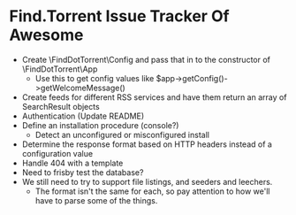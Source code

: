 Find.Torrent Issue Tracker Of Awesome
=====================================

* Create \FindDotTorrent\Config and pass that in to the constructor of \FindDotTorrent\App
    * Use this to get config values like $app->getConfig()->getWelcomeMessage()
* Create feeds for different RSS services and have them return an array of SearchResult objects
* Authentication (Update README)
* Define an installation procedure (console?)
    * Detect an unconfigured or misconfigured install
* Determine the response format based on HTTP headers instead of a configuration value
* Handle 404 with a template
* Need to frisby test the database?
* We still need to try to support file listings, and seeders and leechers.
    * The format isn't the same for each, so pay attention to how we'll have to parse some of the things.
